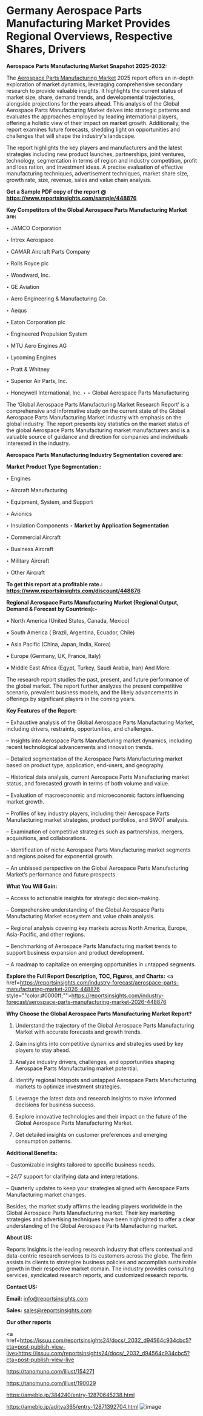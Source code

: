 # Germany Aerospace Parts Manufacturing Market Provides Regional Overviews, Respective Shares, Drivers

<strong>Aerospace Parts Manufacturing Market Snapshot 2025-2032:</strong>

The <a href=https://www.reportsinsights.com/sample/448876>Aerospace Parts Manufacturing Market</a> 2025 report offers an in-depth exploration of market dynamics, leveraging comprehensive secondary research to provide valuable insights. It highlights the current status of market size, share, demand trends, and developmental trajectories, alongside projections for the years ahead. This analysis of the Global Aerospace Parts Manufacturing Market delves into strategic patterns and evaluates the approaches employed by leading international players, offering a holistic view of their impact on market growth. Additionally, the report examines future forecasts, shedding light on opportunities and challenges that will shape the industry's landscape.

The report highlights the key players and manufacturers and the latest strategies including new product launches, partnerships, joint ventures, technology, segmentation in terms of region and industry competition, profit and loss ration, and investment ideas. A precise evaluation of effective manufacturing techniques, advertisement techniques, market share size, growth rate, size, revenue, sales and value chain analysis.

<strong>Get a Sample PDF copy of the report @ <a href=https://www.reportsinsights.com/sample/448876 style=color:#0000ff;>https://www.reportsinsights.com/sample/448876</a></strong>

<strong>Key Competitors of the Global Aerospace Parts Manufacturing Market are:</strong>

‣ JAMCO Corporation

‣ Intrex Aerospace

‣ CAMAR Aircraft Parts Company

‣ Rolls Royce plc

‣ Woodward, Inc.

‣ GE Aviation

‣ Aero Engineering & Manufacturing Co.

‣ Aequs

‣ Eaton Corporation plc

‣ Engineered Propulsion System

‣ MTU Aero Engines AG

‣ Lycoming Engines

‣ Pratt & Whitney

‣ Superior Air Parts, Inc.

‣ Honeywell International, Inc.
‣ 
‣ Global Aerospace Parts Manufacturing

The ‘Global Aerospace Parts Manufacturing Market Research Report’ is a comprehensive and informative study on the current state of the Global Aerospace Parts Manufacturing Market industry with emphasis on the global industry. The report presents key statistics on the market status of the global Aerospace Parts Manufacturing market manufacturers and is a valuable source of guidance and direction for companies and individuals interested in the industry.

<strong>Aerospace Parts Manufacturing Industry Segmentation covered are:</strong>

<strong>Market Product Type Segmentation :</strong>

‣ Engines

‣ Aircraft Manufacturing

‣ Equipment, System, and Support

‣ Avionics

‣ Insulation Components
‣ 
<strong>Market by Application Segmentation</strong>

‣ Commercial Aircraft

‣ Business Aircraft

‣ Military Aircraft

‣ Other Aircraft

<strong>To get this report at a profitable rate.: <a href=https://www.reportsinsights.com/discount/448876 style=color:#0000ff;>https://www.reportsinsights.com/discount/448876</a></strong>

<strong>Regional Aerospace Parts Manufacturing Market (Regional Output, Demand &amp; Forecast by Countries):-</strong>

• North America (United States, Canada, Mexico)

• South America ( Brazil, Argentina, Ecuador, Chile)

• Asia Pacific (China, Japan, India, Korea)

• Europe (Germany, UK, France, Italy)

• Middle East Africa (Egypt, Turkey, Saudi Arabia, Iran) And More.

The research report studies the past, present, and future performance of the global market. The report further analyzes the present competitive scenario, prevalent business models, and the likely advancements in offerings by significant players in the coming years.

<strong>Key Features of the Report:</strong>

– Exhaustive analysis of the Global Aerospace Parts Manufacturing Market, including drivers, restraints, opportunities, and challenges.

– Insights into Aerospace Parts Manufacturing market dynamics, including recent technological advancements and innovation trends.

– Detailed segmentation of the Aerospace Parts Manufacturing market based on product type, application, end-users, and geography.

– Historical data analysis, current Aerospace Parts Manufacturing market status, and forecasted growth in terms of both volume and value.

– Evaluation of macroeconomic and microeconomic factors influencing market growth.

– Profiles of key industry players, including their Aerospace Parts Manufacturing market strategies, product portfolios, and SWOT analysis.

– Examination of competitive strategies such as partnerships, mergers, acquisitions, and collaborations.

– Identification of niche Aerospace Parts Manufacturing market segments and regions poised for exponential growth.

– An unbiased perspective on the Global Aerospace Parts Manufacturing Market’s performance and future prospects.

<strong>What You Will Gain:</strong>

– Access to actionable insights for strategic decision-making.

– Comprehensive understanding of the Global Aerospace Parts Manufacturing Market ecosystem and value chain analysis.

– Regional analysis covering key markets across North America, Europe, Asia-Pacific, and other regions.

– Benchmarking of Aerospace Parts Manufacturing market trends to support business expansion and product development.

– A roadmap to capitalize on emerging opportunities in untapped segments.

<strong>Explore the Full Report Description, TOC, Figures, and Charts:</strong>
<a href=https://reportsinsights.com/industry-forecast/aerospace-parts-manufacturing-market-2026-448876 style=""color:#0000ff;"">https://reportsinsights.com/industry-forecast/aerospace-parts-manufacturing-market-2026-448876</a>

<strong>Why Choose the Global Aerospace Parts Manufacturing Market Report?</strong>

1. Understand the trajectory of the Global Aerospace Parts Manufacturing Market with accurate forecasts and growth trends.

2. Gain insights into competitive dynamics and strategies used by key players to stay ahead.

3. Analyze industry drivers, challenges, and opportunities shaping Aerospace Parts Manufacturing market potential.

4. Identify regional hotspots and untapped Aerospace Parts Manufacturing markets to optimize investment strategies.

5. Leverage the latest data and research insights to make informed decisions for business success.

6. Explore innovative technologies and their impact on the future of the Global Aerospace Parts Manufacturing Market.

7. Get detailed insights on customer preferences and emerging consumption patterns.

<strong>Additional Benefits:</strong>

– Customizable insights tailored to specific business needs.

– 24/7 support for clarifying data and interpretations.

– Quarterly updates to keep your strategies aligned with Aerospace Parts Manufacturing market changes.

Besides, the market study affirms the leading players worldwide in the Global Aerospace Parts Manufacturing market. Their key marketing strategies and advertising techniques have been highlighted to offer a clear understanding of the Global Aerospace Parts Manufacturing market.

<strong><strong>About US</strong>:</strong>

Reports Insights is the leading research industry that offers contextual and data-centric research services to its customers across the globe. The firm assists its clients to strategize business policies and accomplish sustainable growth in their respective market domain. The industry provides consulting services, syndicated research reports, and customized research reports.

<strong>Contact US:</strong>

<p class=><b>Email:</b> <a href=mailto:info@reportsinsights.com>info@reportsinsights.com</a></p>
<p class=><b>Sales:</b> <a href=mailto:sales@reportsinsights.com>sales@reportsinsights.com</a></p>

<strong>Our other reports</strong>

<a href=https://issuu.com/reportsinsights24/docs/_2032_d94564c934cbc5?cta=post-publish-view-live>https://issuu.com/reportsinsights24/docs/_2032_d94564c934cbc5?cta=post-publish-view-live</a>

<a href=https://tanomuno.com/illust/154271>https://tanomuno.com/illust/154271</a>

<a href=https://tanomuno.com/illust/190029>https://tanomuno.com/illust/190029</a>

<a href=https://ameblo.jp/384240/entry-12870645238.html>https://ameblo.jp/384240/entry-12870645238.html</a>

<a href=https://ameblo.jp/aditya365/entry-12871392704.html>https://ameblo.jp/aditya365/entry-12871392704.html</a>
![image](https://github.com/user-attachments/assets/5a938dfe-0f71-4736-b170-49fcb405c6d7)
